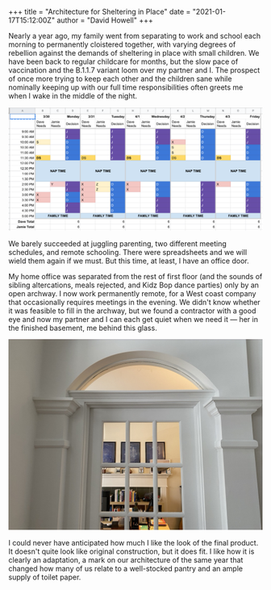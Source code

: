 +++
title = "Architecture for Sheltering in Place"
date = "2021-01-17T15:12:00Z"
author = "David Howell"
+++

Nearly a year ago, my family went from separating to work and school each morning to permanently cloistered together, with varying degrees of rebellion against the demands of sheltering in place with small children. We have been back to regular childcare for months, but the slow pace of vaccination and the B.1.1.7 variant loom over my partner and I. The prospect of once more trying to keep each other and the children sane while nominally keeping up with our full time responsibilities often greets me when I wake in the middle of the night.

![](pandemic_schedule.png)

We barely succeeded at juggling parenting, two different meeting schedules, and remote schooling. There were spreadsheets and we will wield them again if we must. But this time, at least, I have an office door.

My home office was separated from the rest of first floor (and the sounds of sibling altercations, meals rejected, and Kidz Bop dance parties) only by an open archway. I now work permanently remote, for a West coast company that occasionally requires meetings in the evening. We didn't know whether it was feasible to fill in the archway, but we found a contractor with a good eye and now my partner and I can each get quiet when we need it — her in the finished basement, me behind this glass.

![](office_door.jpeg)

I could never have anticipated how much I like the look of the final product. It doesn't quite look like original construction, but it does fit. I like how it is clearly an adaptation, a mark on our architecture of the same year that changed how many of us relate to a well-stocked pantry and an ample supply of toilet paper.